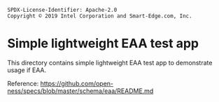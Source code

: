```text
SPDX-License-Identifier: Apache-2.0
Copyright © 2019 Intel Corporation and Smart-Edge.com, Inc.
```

# Simple lightweight EAA test app
This directory contains simple lightweight EAA test app to demonstrate usage
if EAA.

Reference: https://github.com/open-ness/specs/blob/master/schema/eaa/README.md
